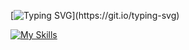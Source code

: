 [![Typing SVG](https://readme-typing-svg.demolab.com?font=Fira+Code&weight=600&size=30&pause=1000&random=false&width=435&lines=%F0%9F%91%8B+Hello!)](https://git.io/typing-svg)

[![My Skills](https://skillicons.dev/icons?i=js,ts,nodejs,react,docker)](https://skillicons.dev)
